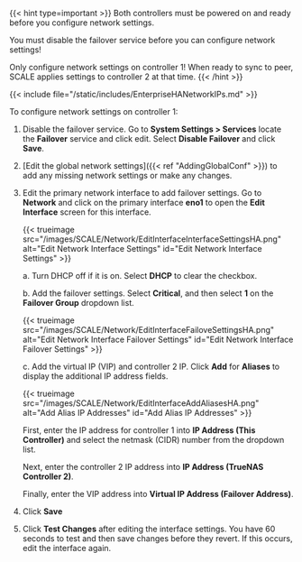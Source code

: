 &NewLine;

{{< hint type=important >}}
Both controllers must be powered on and ready before you configure network settings.

You must disable the failover service before you can configure network settings!

Only configure network settings on controller 1! When ready to sync to peer, SCALE applies settings to controller 2 at that time.
{{< /hint >}}

{{< include file="/static/includes/EnterpriseHANetworkIPs.md" >}}

To configure network settings on controller 1:

1. Disable the failover service.
   Go to **System Settings > Services** locate the **Failover** service and click edit.
   Select **Disable Failover** and click **Save**.

2. [Edit the global network settings]({{< ref "AddingGlobalConf" >}}) to add any missing network settings or make any changes.

3. Edit the primary network interface to add failover settings.
   Go to **Network** and click on the primary interface **eno1** to open the **Edit Interface** screen for this interface.

   {{< trueimage src="/images/SCALE/Network/EditInterfaceInterfaceSettingsHA.png" alt="Edit Network Interface Settings" id="Edit Network Interface Settings" >}}

   a. Turn DHCP off if it is on. Select **DHCP** to clear the checkbox.

   b. Add the failover settings. Select **Critical**, and then select **1** on the **Failover Group** dropdown list.

   {{< trueimage src="/images/SCALE/Network/EditInterfaceFailoveSettingsHA.png" alt="Edit Network Interface Failover Settings" id="Edit Network Interface Failover Settings" >}}

   c. Add the virtual IP (VIP) and controller 2 IP. Click **Add** for **Aliases** to display the additional IP address fields.

   {{< trueimage src="/images/SCALE/Network/EditInterfaceAddAliasesHA.png" alt="Add Alias IP Addresses" id="Add Alias IP Addresses" >}}

      First, enter the IP address for controller 1 into **IP Address (This Controller)** and select the netmask (CIDR) number from the dropdown list.

      Next, enter the controller 2 IP address into **IP Address (TrueNAS Controller 2)**.

      Finally, enter the VIP address into **Virtual IP Address (Failover Address)**.

4. Click **Save**

5. Click **Test Changes** after editing the interface settings.
   You have 60 seconds to test and then save changes before they revert. If this occurs, edit the interface again.
